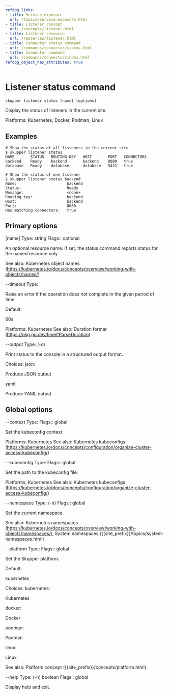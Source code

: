 ```yaml
---
refdog_links:
- title: Service exposure
  url: /topics/service-exposure.html
- title: Listener concept
  url: /concepts/listener.html
- title: Listener resource
  url: /resources/listener.html
- title: Connector status command
  url: /commands/connector/status.html
- title: Connector command
  url: /commands/connector/index.html
refdog_object_has_attributes: true
---
```


# Listener status command

```shell
skupper listener status [name] [options]
```

Display the status of listeners in the current site.

Platforms: Kubernetes, Docker, Podman, Linux

## Examples

```console
# Show the status of all listeners in the current site
$ skupper listener status
NAME       STATUS   ROUTING-KEY   HOST       PORT   CONNECTORS
backend    Ready    backend       backend    8080   true
database   Ready    database      database   5432   true

# Show the status of one listener
$ skupper listener status backend
Name:                      backend
Status:                    Ready
Message:                   <none>
Routing key:               backend
Host:                      backend
Port:                      8080
Has matching connectors:   true
```

## Primary options

[name]
Type: string
Flags:: optional

An optional resource name.  If set, the status command reports
status for the named resource only.

See also: Kubernetes object names (https://kubernetes.io/docs/concepts/overview/working-with-objects/names/)

--timeout
Type: <duration>

Raise an error if the operation does not complete in the given
period of time.

Default: <p>60s</p>

Platforms: Kubernetes
See also: Duration format (https://pkg.go.dev/time#ParseDuration)

--output
Type: (-o) <format>

Print status to the console in a structured output format.

Choices: json: <p>Produce JSON output</p>

yaml: <p>Produce YAML output</p>


## Global options

--context
Type: <name>
Flags:: global

Set the kubeconfig context.

Platforms: Kubernetes
See also: Kubernetes kubeconfigs (https://kubernetes.io/docs/concepts/configuration/organize-cluster-access-kubeconfig/)

--kubeconfig
Type: <file>
Flags:: global

Set the path to the kubeconfig file.

Platforms: Kubernetes
See also: Kubernetes kubeconfigs (https://kubernetes.io/docs/concepts/configuration/organize-cluster-access-kubeconfig/)

--namespace
Type: (-n) <name>
Flags:: global

Set the current namespace.

See also: Kubernetes namespaces (https://kubernetes.io/docs/concepts/overview/working-with-objects/namespaces/), System namespaces ({{site_prefix}}/topics/system-namespaces.html)

--platform
Type: <platform>
Flags:: global

Set the Skupper platform.

<!-- You can also use the `SKUPPER_PLATFORM` environment variable. -->

Default: <p>kubernetes</p>

Choices: kubernetes: <p>Kubernetes</p>

docker: <p>Docker</p>

podman: <p>Podman</p>

linux: <p>Linux</p>

See also: Platform concept ({{site_prefix}}/concepts/platform.html)

--help
Type: (-h) boolean
Flags:: global

Display help and exit.



